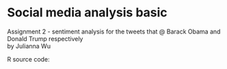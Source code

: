 # Social media analysis basic

Assignment 2 - sentiment analysis for the tweets that @ Barack Obama and Donald Trump respectively
<br>by Julianna Wu

R source code: 